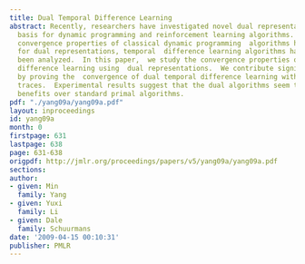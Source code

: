 ```yaml
---
title: Dual Temporal Difference Learning
abstract: Recently, researchers have investigated novel dual representations  as a
  basis for dynamic programming and reinforcement learning algorithms.  Although the
  convergence properties of classical dynamic programming  algorithms have been established
  for dual representations, temporal  difference learning algorithms have not yet
  been analyzed.  In this paper,  we study the convergence properties of temporal
  difference learning using  dual representations.  We contribute significant progress
  by proving the  convergence of dual temporal difference learning with eligibility
  traces.  Experimental results suggest that the dual algorithms seem to demonstrate  empirical
  benefits over standard primal algorithms.
pdf: "./yang09a/yang09a.pdf"
layout: inproceedings
id: yang09a
month: 0
firstpage: 631
lastpage: 638
page: 631-638
origpdf: http://jmlr.org/proceedings/papers/v5/yang09a/yang09a.pdf
sections: 
author:
- given: Min
  family: Yang
- given: Yuxi
  family: Li
- given: Dale
  family: Schuurmans
date: '2009-04-15 00:10:31'
publisher: PMLR
---
```

